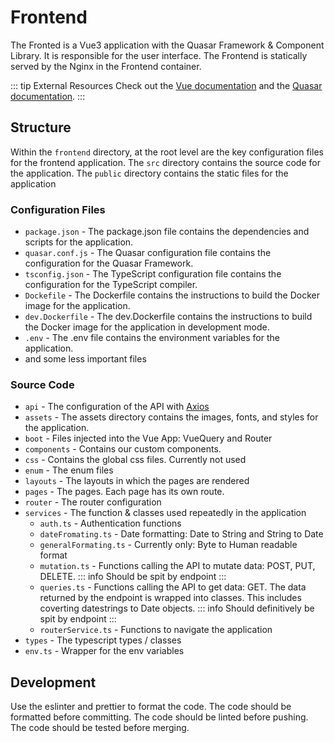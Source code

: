 # Frontend

The Fronted is a Vue3 application with the Quasar Framework & Component Library. It is responsible for the user
interface. The Frontend is statically served by the Nginx in the Frontend container.

::: tip External Resources
Check out the [Vue documentation](https://v3.vuejs.org/guide/introduction.html) and the [Quasar
documentation](https://quasar.dev/).
:::

## Structure

Within the `frontend` directory, at the root level are the key configuration files for the frontend application.
The `src` directory contains the source code for the application. The `public` directory contains the static files for
the application

### Configuration Files

- `package.json` - The package.json file contains the dependencies and scripts for the application.
- `quasar.conf.js` - The Quasar configuration file contains the configuration for the Quasar Framework.
- `tsconfig.json` - The TypeScript configuration file contains the configuration for the TypeScript compiler.
- `Dockefile` - The Dockerfile contains the instructions to build the Docker image for the application.
- `dev.Dockerfile` - The dev.Dockerfile contains the instructions to build the Docker image for the application in
  development mode.
- `.env` - The .env file contains the environment variables for the application.
- and some less important files

### Source Code

- `api` - The configuration of the API with [Axios](https://axios-http.com/)
- `assets` - The assets directory contains the images, fonts, and styles for the application.
- `boot` - Files injected into the Vue App: VueQuery and Router
- `components` - Contains our custom components.
- `css` - Contains the global css files. Currently not used
- `enum` - The enum files
- `layouts` - The layouts in which the pages are rendered
- `pages` - The pages. Each page has its own route.
- `router` - The router configuration
- `services` - The function & classes used repeatedly in the application
    - `auth.ts` - Authentication functions
    - `dateFromating.ts` - Date formatting: Date to String and String to Date
    - `generalFormating.ts` - Currently only: Byte to Human readable format
    - `mutation.ts` - Functions calling the API to mutate data: POST, PUT, DELETE.
      ::: info
      Should be spit by endpoint
      :::
    - `queries.ts` - Functions calling the API to get data: GET. The data returned by the endpoint is wrapped into
      classes. This includes coverting datestrings to Date objects.
      ::: info
      Should definitively be spit by endpoint
      :::
    - `routerService.ts` - Functions to navigate the application
- `types` - The typescript types / classes
- `env.ts` - Wrapper for the env variables

## Development

Use the eslinter and prettier to format the code. The code should be formatted before committing. The code should be
linted before pushing. The code should be tested before merging.